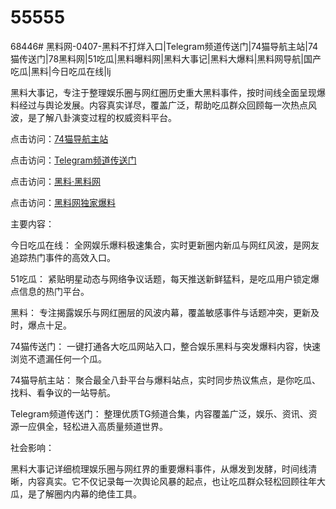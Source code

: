 # 55555
68446#
黑料网-0407-黑料不打烊入口|Telegram频道传送门|74猫导航主站|74猫传送门|78黑料网|51吃瓜|黑料曝料网|黑料大事记|黑料大爆料|黑料网导航|国产吃瓜|黑料|今日吃瓜在线|lj

黑料大事记，专注于整理娱乐圈与网红圈历史重大黑料事件，按时间线全面呈现爆料经过与舆论发展。内容真实详尽，覆盖广泛，帮助吃瓜群众回顾每一次热点风波，是了解八卦演变过程的权威资料平台。


点击访问：<a href="https://74mao.com/">74猫导航主站</a>

点击访问：<a href="https://74mao.com/">Telegram频道传送门</a>

点击访问：<a href="https://sdbsd.pages.dev/">黑料·黑料网</a>

点击访问：<a href="https://sdfsh.pages.dev/">黑料网独家爆料</a>


主要内容：

今日吃瓜在线： 全网娱乐爆料极速集合，实时更新圈内新瓜与网红风波，是网友追踪热门事件的高效入口。

51吃瓜： 紧贴明星动态与网络争议话题，每天推送新鲜猛料，是吃瓜用户锁定爆点信息的热门平台。

黑料： 专注揭露娱乐与网红圈层的风波内幕，覆盖敏感事件与话题冲突，更新及时，爆点十足。

74猫传送门： 一键打通各大吃瓜网站入口，整合娱乐黑料与突发爆料内容，快速浏览不遗漏任何一个瓜。

74猫导航主站： 聚合最全八卦平台与爆料站点，实时同步热议焦点，是你吃瓜、找料、看争议的一站导航。

Telegram频道传送门： 整理优质TG频道合集，内容覆盖广泛，娱乐、资讯、资源一应俱全，轻松进入高质量频道世界。

社会影响：

黑料大事记详细梳理娱乐圈与网红界的重要爆料事件，从爆发到发酵，时间线清晰，内容真实。它不仅记录每一次舆论风暴的起点，也让吃瓜群众轻松回顾往年大瓜，是了解圈内内幕的绝佳工具。

<span style="display:none;">[Canonical link](https://github.com/biesi999/55555 ）</span>
